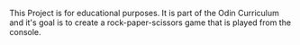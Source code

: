 This Project is for educational purposes. It is part of the Odin Curriculum and it's goal is to create a rock-paper-scissors game that is played from the console. 
